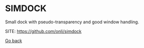 # SIMDOCK

 Small dock with pseudo-transparency and good window handling.
 
 SITE: https://github.com/onli/simdock

 [Go back](https://portable-linux-apps.github.io/apps.html)
